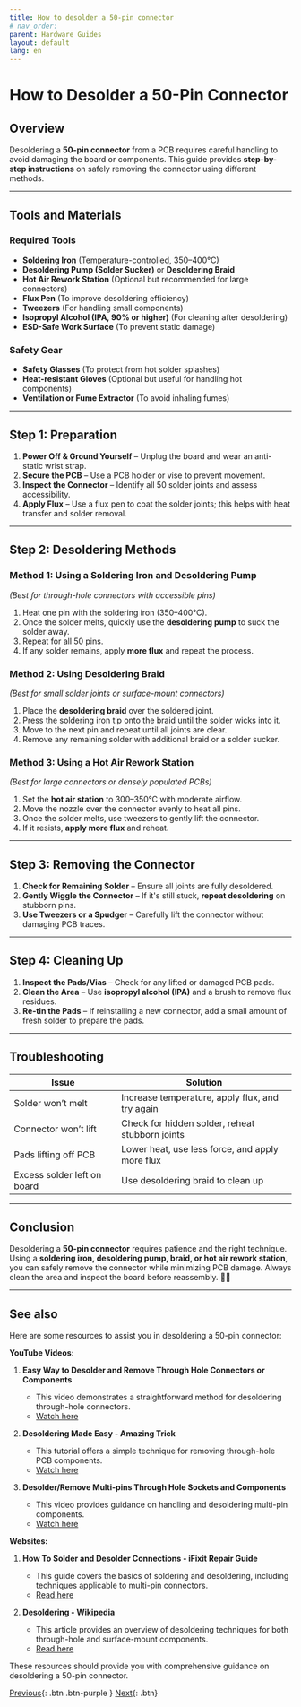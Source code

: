 ```yaml
---
title: How to desolder a 50-pin connector 
# nav_order: 
parent: Hardware Guides
layout: default
lang: en
---
```


# How to Desolder a 50-Pin Connector  

## Overview  
Desoldering a **50-pin connector** from a PCB requires careful handling to avoid damaging the board or components. This guide provides **step-by-step instructions** on safely removing the connector using different methods.  

---

## Tools and Materials  
### **Required Tools**  
- **Soldering Iron** (Temperature-controlled, 350–400°C)  
- **Desoldering Pump (Solder Sucker)** or **Desoldering Braid**  
- **Hot Air Rework Station** (Optional but recommended for large connectors)  
- **Flux Pen** (To improve desoldering efficiency)  
- **Tweezers** (For handling small components)  
- **Isopropyl Alcohol (IPA, 90% or higher)** (For cleaning after desoldering)  
- **ESD-Safe Work Surface** (To prevent static damage)  

### **Safety Gear**  
- **Safety Glasses** (To protect from hot solder splashes)  
- **Heat-resistant Gloves** (Optional but useful for handling hot components)  
- **Ventilation or Fume Extractor** (To avoid inhaling fumes)  

---

## Step 1: **Preparation**  
1. **Power Off & Ground Yourself** – Unplug the board and wear an anti-static wrist strap.  
2. **Secure the PCB** – Use a PCB holder or vise to prevent movement.  
3. **Inspect the Connector** – Identify all 50 solder joints and assess accessibility.  
4. **Apply Flux** – Use a flux pen to coat the solder joints; this helps with heat transfer and solder removal.  

---

## Step 2: **Desoldering Methods**  

### **Method 1: Using a Soldering Iron and Desoldering Pump**  
*(Best for through-hole connectors with accessible pins)*  
1. Heat one pin with the soldering iron (350–400°C).  
2. Once the solder melts, quickly use the **desoldering pump** to suck the solder away.  
3. Repeat for all 50 pins.  
4. If any solder remains, apply **more flux** and repeat the process.  

### **Method 2: Using Desoldering Braid**  
*(Best for small solder joints or surface-mount connectors)*  
1. Place the **desoldering braid** over the soldered joint.  
2. Press the soldering iron tip onto the braid until the solder wicks into it.  
3. Move to the next pin and repeat until all joints are clear.  
4. Remove any remaining solder with additional braid or a solder sucker.  

### **Method 3: Using a Hot Air Rework Station**  
*(Best for large connectors or densely populated PCBs)*  
1. Set the **hot air station** to 300–350°C with moderate airflow.  
2. Move the nozzle over the connector evenly to heat all pins.  
3. Once the solder melts, use tweezers to gently lift the connector.  
4. If it resists, **apply more flux** and reheat.  

---

## Step 3: **Removing the Connector**  
1. **Check for Remaining Solder** – Ensure all joints are fully desoldered.  
2. **Gently Wiggle the Connector** – If it's still stuck, **repeat desoldering** on stubborn pins.  
3. **Use Tweezers or a Spudger** – Carefully lift the connector without damaging PCB traces.  

---

## Step 4: **Cleaning Up**  
1. **Inspect the Pads/Vias** – Check for any lifted or damaged PCB pads.  
2. **Clean the Area** – Use **isopropyl alcohol (IPA)** and a brush to remove flux residues.  
3. **Re-tin the Pads** – If reinstalling a new connector, add a small amount of fresh solder to prepare the pads.  

---

## Troubleshooting  

| Issue | Solution |
|-------|----------|
| Solder won’t melt | Increase temperature, apply flux, and try again |
| Connector won’t lift | Check for hidden solder, reheat stubborn joints |
| Pads lifting off PCB | Lower heat, use less force, and apply more flux |
| Excess solder left on board | Use desoldering braid to clean up |

---

## Conclusion  
Desoldering a **50-pin connector** requires patience and the right technique. Using a **soldering iron, desoldering pump, braid, or hot air rework station**, you can safely remove the connector while minimizing PCB damage. Always clean the area and inspect the board before reassembly. 🔧🔥  

---

## See also

Here are some resources to assist you in desoldering a 50-pin connector:

**YouTube Videos:**

1. **Easy Way to Desolder and Remove Through Hole Connectors or Components**
   - This video demonstrates a straightforward method for desoldering through-hole connectors.
   - [Watch here](https://www.youtube.com/watch?v=9jpotpIO1-U)

2. **Desoldering Made Easy - Amazing Trick**
   - This tutorial offers a simple technique for removing through-hole PCB components.
   - [Watch here](https://www.youtube.com/watch?v=Vou2xlJkuoU)

3. **Desolder/Remove Multi-pins Through Hole Sockets and Components**
   - This video provides guidance on handling and desoldering multi-pin components.
   - [Watch here](https://www.youtube.com/watch?v=ZfB5ZkHZQm0)

**Websites:**

1. **How To Solder and Desolder Connections - iFixit Repair Guide**
   - This guide covers the basics of soldering and desoldering, including techniques applicable to multi-pin connectors.
   - [Read here](https://www.ifixit.com/Guide/How+To+Solder+and+Desolder+Connections/750)

2. **Desoldering - Wikipedia**
   - This article provides an overview of desoldering techniques for both through-hole and surface-mount components.
   - [Read here](https://en.wikipedia.org/wiki/Desoldering)

These resources should provide you with comprehensive guidance on desoldering a 50-pin connector. 

[Previous]({{site.url}}/get-started/clone-repo.html){: .btn .btn-purple }
[Next]({{site.url}}/get-started){: .btn}